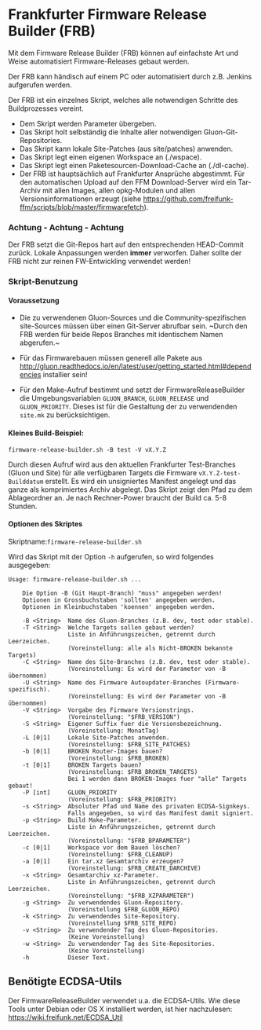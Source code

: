 # Frankfurter Firmware Release Builder (FRB)

Mit dem Firmware Release Builder (FRB) können auf einfachste Art und Weise automatisiert Firmware-Releases gebaut werden.

Der FRB kann händisch auf einem PC oder automatisiert durch z.B. Jenkins aufgerufen werden.   

Der FRB ist ein einzelnes Skript, welches alle notwendigen Schritte des Buildprozesses vereint.   
  - Dem Skript werden Parameter übergeben.  
  - Das Skript holt selbständig die Inhalte aller notwendigen Gluon-Git-Repositories.
  - Das Skript kann lokale Site-Patches (aus site/patches) anwenden.
  - Das Skript legt einen eigenen Workspace an (./wspace).
  - Das Skript legt einen Paketesourcen-Download-Cache an (./dl-cache).
  - Der FRB ist hauptsächlich auf Frankfurter Ansprüche abgestimmt. Für den automatischen Upload auf den FFM Download-Server wird ein Tar-Archiv mit allen Images, allen opkg-Modulen und allen Versionsinformationen erzeugt (siehe https://github.com/freifunk-ffm/scripts/blob/master/firmwarefetch).  

### Achtung - Achtung - Achtung   
Der FRB setzt die Git-Repos hart auf den entsprechenden HEAD-Commit zurück. Lokale Anpassungen werden **immer** verworfen. Daher sollte der FRB nicht zur reinen FW-Entwickling verwendet werden!

### Skript-Benutzung
#### Voraussetzung 
  - Die zu verwendenen Gluon-Sources und die Community-spezifischen site-Sources müssen über einen Git-Server abrufbar sein. ~Durch den FRB werden für beide Repos Branches mit identischem Namen abgerufen.~

  - Für das Firmwarebauen müssen generell alle Pakete aus http://gluon.readthedocs.io/en/latest/user/getting_started.html#dependencies installier sein!
  
  - Für den Make-Aufruf bestimmt und setzt der FirmwareReleaseBuilder die Umgebungsvariablen `GLUON_BRANCH`, `GLUON_RELEASE` und `GLUON_PRIORITY`. Dieses ist für die Gestaltung der zu verwendenden `site.mk` zu berücksichtigen.

#### Kleines Build-Beispiel:
```
firmware-release-builder.sh -B test -V vX.Y.Z
```
Durch diesen Aufruf wird aus den aktuellen Frankfurter Test-Branches (Gluon und Site) für alle verfügbaren Targets die Firmware `vX.Y.Z-test-Builddatum` erstellt. Es wird ein unsigniertes Manifest angelegt und das ganze als komprimiertes Archiv abgelegt. Das Skript zeigt den Pfad zu dem Ablageordner an. Je nach Rechner-Power braucht der Build ca. 5-8 Stunden.

#### Optionen des Skriptes
Skriptname:`firmware-release-builder.sh`  

Wird das Skript mit der Option `-h` aufgerufen, so wird folgendes ausgegeben:

```
Usage: firmware-release-builder.sh ... 

    Die Option -B (Git Haupt-Branch) "muss" angegeben werden!
    Optionen in Grossbuchstaben 'sollten' angegeben werden.
    Optionen in Kleinbuchstaben 'koennen' angegeben werden.

    -B <String>  Name des Gluon-Branches (z.B. dev, test oder stable).
    -T <String>  Welche Targets sollen gebaut werden?
                 Liste in Anführungszeichen, getrennt durch Leerzeichen.
                 (Voreinstellung: alle als Nicht-BROKEN bekannte Targets)
    -C <String>  Name des Site-Branches (z.B. dev, test oder stable).
                 (Voreinstellung: Es wird der Parameter von -B übernommen)
    -U <String>  Name des Firmware Autoupdater-Branches (Firmware-spezifisch).
                 (Voreinstellung: Es wird der Parameter von -B übernommen)
    -V <String>  Vorgabe des Firmware Versionstrings.
                 (Voreinstellung: "$FRB_VERSION")
    -S <String>  Eigener Suffix fuer die Versionsbezeichnung.
                 (Voreinstellung: MonatTag)
    -L [0|1]     Lokale Site-Patches anwenden.
                 (Voreinstellung: $FRB_SITE_PATCHES)
    -b [0|1]     BROKEN Router-Images bauen?
                 (Voreinstellung: $FRB_BROKEN)
    -t [0|1]     BROKEN Targets bauen?
                 (Voreinstellung: $FRB_BROKEN_TARGETS)
                 Bei 1 werden dann BROKEN-Images fuer "alle" Targets gebaut!
    -P [int]     GLUON_PRIORITY
                 (Voreinstellung: $FRB_PRIORITY)
    -s <String>  Absoluter Pfad und Name des privaten ECDSA-Signkeys. 
                 Falls angegeben, so wird das Manifest damit signiert.
    -p <String>  Build Make-Parameter.
                 Liste in Anführungszeichen, getrennt durch Leerzeichen.
                 (Voreinstellung: "$FRB_BPARAMETER")
    -c [0|1]     Workspace vor dem Bauen löschen?
                 (Voreinstellung: $FRB_CLEANUP)
    -a [0|1]     Ein tar.xz Gesamtarchiv erzeugen?
                 (Voreinstellung: $FRB_CREATE_DARCHIVE)
    -x <String>  Gesamtarchiv xz-Parameter.
                 Liste in Anführungszeichen, getrennt durch Leerzeichen.
                 (Voreinstellung: "$FRB_XZPARAMETER")
    -g <String>  Zu verwendendes Gluon-Repository.
                 (Voreinstellung $FRB_GLUON_REPO)
    -k <String>  Zu verwendendes Site-Repository.
                 (Voreinstellung $FRB_SITE_REPO)
    -v <String>  Zu verwendender Tag des Gluon-Repositories.
                 (Keine Voreinstellung)
    -w <String>  Zu verwendender Tag des Site-Repositories.
                 (Keine Voreinstellung)
    -h           Dieser Text.
```

## Benötigte ECDSA-Utils
Der FirmwareReleaseBuilder verwendet u.a. die ECDSA-Utils.
Wie diese Tools unter Debian oder OS X installiert werden, ist hier nachzulesen: https://wiki.freifunk.net/ECDSA_Util
